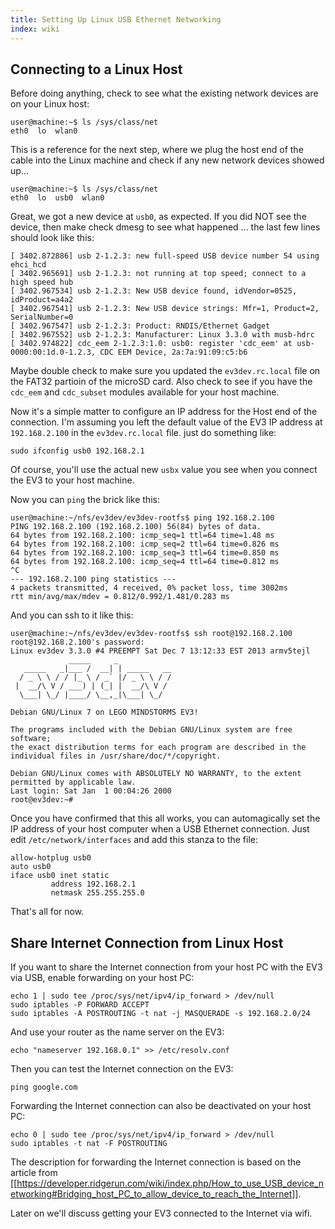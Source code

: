 ```yaml
---
title: Setting Up Linux USB Ethernet Networking
index: wiki
---
```


## <a name="ConnectingToLinuxHost"/> Connecting to a Linux Host

Before doing anything, check to see what the existing network devices are on your Linux host:

```clean
user@machine:~$ ls /sys/class/net
eth0  lo  wlan0
```

This is a reference for the next step, where we plug the host end of the cable into the Linux machine and check if any new network devices showed up...

```clean
user@machine:~$ ls /sys/class/net
eth0  lo  usb0  wlan0
```

Great, we got a new device at `usb0`, as expected. If you did NOT see the device, then make check dmesg to see what happened ... the last few lines should look like this:

```clean
[ 3402.872886] usb 2-1.2.3: new full-speed USB device number 54 using ehci_hcd
[ 3402.965691] usb 2-1.2.3: not running at top speed; connect to a high speed hub
[ 3402.967534] usb 2-1.2.3: New USB device found, idVendor=0525, idProduct=a4a2
[ 3402.967541] usb 2-1.2.3: New USB device strings: Mfr=1, Product=2, SerialNumber=0
[ 3402.967547] usb 2-1.2.3: Product: RNDIS/Ethernet Gadget
[ 3402.967552] usb 2-1.2.3: Manufacturer: Linux 3.3.0 with musb-hdrc
[ 3402.974822] cdc_eem 2-1.2.3:1.0: usb0: register 'cdc_eem' at usb-0000:00:1d.0-1.2.3, CDC EEM Device, 2a:7a:91:09:c5:b6
```

Maybe double check to make sure you updated the `ev3dev.rc.local` file on the FAT32 partioin of the microSD card. Also check to see if you have the `cdc_eem` and `cdc_subset` modules available for your host machine.

Now it's a simple matter to configure an IP address for the Host end of the connection. I'm assuming you left the default value of the EV3 IP address at `192.168.2.100` in the `ev3dev.rc.local` file. just do something like:

```clean
sudo ifconfig usb0 192.168.2.1
```

Of course, you'll use the actual new `usbx` value you see when you connect the EV3 to your host machine.

Now you can `ping` the brick like this:

```clean
user@machine:~/nfs/ev3dev/ev3dev-rootfs$ ping 192.168.2.100
PING 192.168.2.100 (192.168.2.100) 56(84) bytes of data.
64 bytes from 192.168.2.100: icmp_seq=1 ttl=64 time=1.48 ms
64 bytes from 192.168.2.100: icmp_seq=2 ttl=64 time=0.826 ms
64 bytes from 192.168.2.100: icmp_seq=3 ttl=64 time=0.850 ms
64 bytes from 192.168.2.100: icmp_seq=4 ttl=64 time=0.812 ms
^C
--- 192.168.2.100 ping statistics ---
4 packets transmitted, 4 received, 0% packet loss, time 3002ms
rtt min/avg/max/mdev = 0.812/0.992/1.481/0.283 ms
```

And you can ssh to it like this:

```clean
user@machine:~/nfs/ev3dev/ev3dev-rootfs$ ssh root@192.168.2.100
root@192.168.2.100's password: 
Linux ev3dev 3.3.0 #4 PREEMPT Sat Dec 7 13:12:33 EST 2013 armv5tejl
             _____     _
   _____   _|___ /  __| | _____   __
  / _ \ \ / / |_ \ / _` |/ _ \ \ / /
 |  __/\ V / ___) | (_| |  __/\ V /
  \___| \_/ |____/ \__,_|\___| \_/

Debian GNU/Linux 7 on LEGO MINDSTORMS EV3!

The programs included with the Debian GNU/Linux system are free software;
the exact distribution terms for each program are described in the
individual files in /usr/share/doc/*/copyright.

Debian GNU/Linux comes with ABSOLUTELY NO WARRANTY, to the extent
permitted by applicable law.
Last login: Sat Jan  1 00:04:26 2000
root@ev3dev:~# 
```

Once you have confirmed that this all works, you can automagically set the IP address of your host computer when a USB Ethernet connection. Just edit `/etc/network/interfaces` and add this stanza to the file:

```clean
allow-hotplug usb0
auto usb0
iface usb0 inet static
         address 192.168.2.1
         netmask 255.255.255.0
```

That's all for now.

## <a name="ShareInternetConnectionFromLinuxHost"/> Share Internet Connection from Linux Host

If you want to share the Internet connection from your host PC with the EV3 via USB, enable forwarding on your host PC:
```
echo 1 | sudo tee /proc/sys/net/ipv4/ip_forward > /dev/null
sudo iptables -P FORWARD ACCEPT
sudo iptables -A POSTROUTING -t nat -j MASQUERADE -s 192.168.2.0/24
```
And use your router as the name server on the EV3:
```
echo "nameserver 192.168.0.1" >> /etc/resolv.conf
```
Then you can test the Internet connection on the EV3:
```
ping google.com
```
Forwarding the Internet connection can also be deactivated on your host PC: 
```
echo 0 | sudo tee /proc/sys/net/ipv4/ip_forward > /dev/null
sudo iptables -t nat -F POSTROUTING
```
The description for forwarding the Internet connection is based on the article from [[https://developer.ridgerun.com/wiki/index.php/How_to_use_USB_device_networking#Bridging_host_PC_to_allow_device_to_reach_the_Internet]].

Later on we'll discuss getting your EV3 connected to the Internet via wifi.
